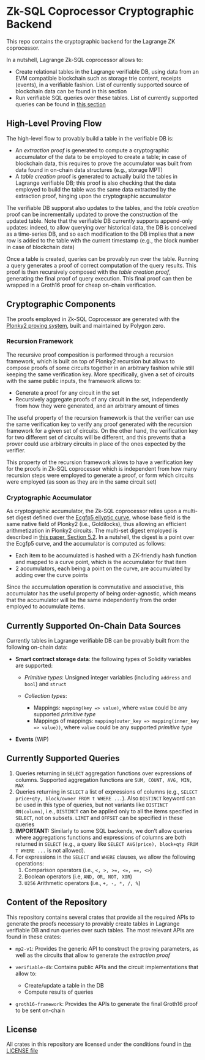 # Zk-SQL Coprocessor Cryptographic Backend
This repo contains the cryptographic backend for the Lagrange ZK coprocessor. 

In a nutshell, Lagrange Zk-SQL coprocessor allows to:
- Create relational tables in the Lagrange verifiable DB, using data from an EVM compatible blockchain such as storage trie content, receipts (events), in a verifiable fashion. List of currently supported source of blockchain data can be found in this section 
- Run verifiable SQL queries over these tables. List of currently supported queries can be found in 
[this section](#currently-supported-queries)

## High-Level Proving Flow

The high-level flow to provably build a table in the verifiable DB is:

- An *extraction proof* is generated to compute a cryptographic accumulator of the data to be employed to create a table; in case of blockchain data, this requires to prove the accumulator was built from data found in on-chain data structures (e.g., storage MPT)
- A *table creation* proof is generated to actually build the tables in Lagrange verifiable DB; this proof is also checking that the data employed to build the table was the same data extracted by the extraction proof, hinging upon the cryptographic accumulator

The verifiable DB supporst also updates to the tables, and the *table creation* proof can be incrementally updated to prove the construction of the updated table. Note that the verifiable DB currently supports append-only updates: indeed, to allow querying over historical data, the DB is conceived as a time-series DB, and so each modification to the DB implies that a new row is added to the table with the current timestamp (e.g., the block number in case of blockchain data)

Once a table is created, queries can be provably run over the table. Running a query generates a proof of correct computation of the query results. This proof is then recursively composed with the *table creation proof*, generating the final proof of query execution. This final proof can then be wrapped in a Groth16 proof for cheap on-chain verification.

## Cryptographic Components
The proofs employed in Zk-SQL Coprocessor are generated with the [Plonky2 proving system](https://github.com/0xPolygonZero/plonky2), built and maintained by Polygon zero.

### Recursion Framework

The recursive proof composition is performed through a recursion framework, which is built on top of Plonky2 recursion but allows to compose proofs of some circuits together in an arbitrary fashion while still keeping the same verification key. More specifically, given a set of circuits with the same public inputs, the framework allows to:

- Generate a proof for any circuit in the set
- Recursively aggregate proofs of any circuit in the set, independently from how they were generated, and an arbitrary amount of times

The useful property of the recursion framework is that the verifier can use the same verification key to verify any proof generated with the recursion framework for a given set of circuits. On the other hand, the verification key for two different set of circuits will be different, and this prevents that a prover could use arbitrary circuits in place of the ones expected by the verifier. 

This property of the recursion framework allows to have a verification key for the proofs in Zk-SQL coprocessor which is independent from how many recursion steps were employed to generate a proof, or form which circuits were employed (as soon as they are in the same circuit set)

### Cryptographic Accumulator
As cryptographic accumulator, the Zk-SQL coprocessor relies upon a multi-set digest defined over the [Ecgfp5 ellyptic curve](https://github.com/pornin/ecgfp5), whose base field is the same native field of Plonky2 (i.e., Goldilocks), thus allowing an efficient arithmetization in Plonky2 circuits. The multi-set digest employed is described in [this paper, Section 5.2](https://eprint.iacr.org/2018/907.pdf). In a nutshell, the digest is a point over the Ecgfp5 curve, and the accumulator is computed as follows: 

- Each item to be accumulated is hashed with a ZK-friendly hash function and mapped to a curve point, which is the accumulator for that item
- 2 accumulators, each being a point on the curve, are accumulated by adding over the curve points

Since the accumulation operation is commutative and associative, this accumulator has the useful property of being order-agnostic, which means that the accumulator will be the same independently from the order employed to accumulate items.

## Currently Supported On-Chain Data Sources
Currently tables in Lagrange verifiable DB can be provably built from the following on-chain data:
- **Smart contract storage data**: the following types of Solidity variables are supported:

    - *Primitive types*: Unsigned integer variables (including `address` and `bool`) and `struct`
    - *Collection types*:
    
        - Mappings: `mapping(key => value)`, where `value` could be any supported *primitive type*
        - Mappings of mappings: `mapping(outer_key => mapping(inner_key => value))`, where `value` could be any supported *primitive type*
- **Events** (WiP)

## Currently Supported Queries
1. Queries returning in `SELECT` aggregation functions over expressions of columns. Supported aggregation functions are `SUM, COUNT, AVG, MIN, MAX`
2. Queries returning in `SELECT` a list of expressions of columns (e.g., `SELECT price+qty, block/owner FROM t WHERE ...`). Also `DISTINCT` keyword can be used in this type of queries, but not variants like `DISTINCT ON(column)`, i.e., `DISTINCT` can be applied only to all the items specified in `SELECT`, not on subsets. `LIMIT` and `OFFSET` can be specified in these queries
3. **IMPORTANT:** Similarly to some SQL backends, we don’t allow queries where aggregations functions and expressions of columns are both returned in `SELECT` (e.g., a query like `SELECT AVG(price), block+qty FROM T WHERE ...` is not allowed).
4. For expressions in the `SELECT` and `WHERE` clauses, we allow the following operations:
    1. Comparison operators (i.e., `<, >, >=, <=, ==, <>`)
    2. Boolean operators (i.e, `AND, OR, NOT, XOR`)
    3. `U256` Arithmetic operators (i.e., `+, -, *, /, %`)

## Content of the Repository
This repository contains several crates that provide all the required APIs to generate the proofs necessary to provably create tables in Lagrange verifiable DB and run queries over such tables. The most relevant APIs are found in these crates:

- `mp2-v1`: Provides the generic API to construct the proving parameters, as well as the circuits that allow to generate the *extraction proof*
- `verifiable-db`: Contains public APIs and the circuit implementations that allow to:
    
    - Create/update a table in the DB
    - Compute results of queries
- `groth16-framework`: Provides the APIs to generate the final Groth16 proof to be sent on-chain

## License
All crates in this repository are licensed under the conditions found in [the LICENSE file](LICENSE)

